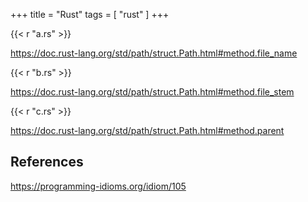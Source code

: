 +++
title = "Rust"
tags = [ "rust" ]
+++

{{< r "a.rs" >}}

<https://doc.rust-lang.org/std/path/struct.Path.html#method.file_name>

{{< r "b.rs" >}}

<https://doc.rust-lang.org/std/path/struct.Path.html#method.file_stem>

{{< r "c.rs" >}}

<https://doc.rust-lang.org/std/path/struct.Path.html#method.parent>

## References

<https://programming-idioms.org/idiom/105>
